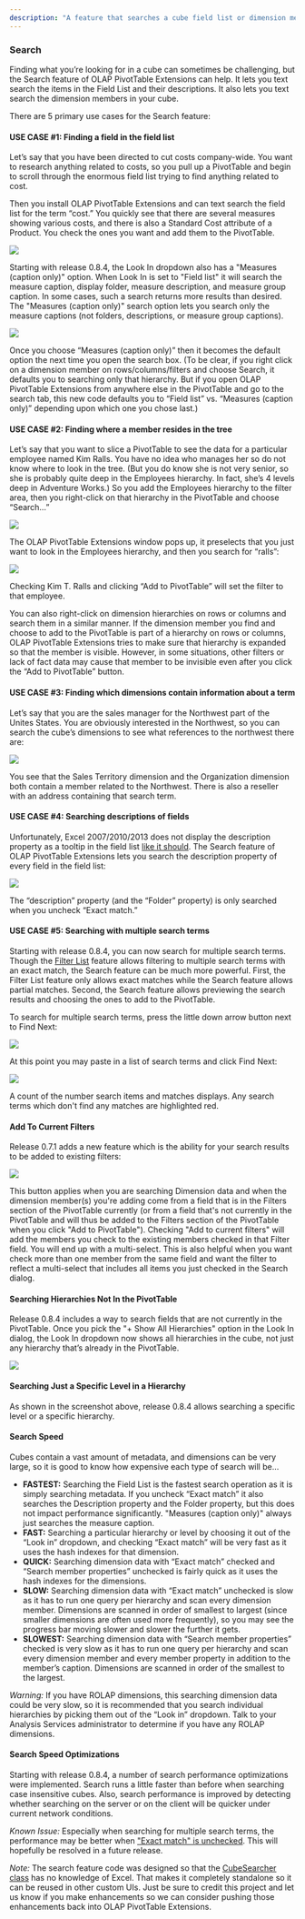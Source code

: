 ```yaml
---
description: "A feature that searches a cube field list or dimension members by name or description."
---
```

### Search

Finding what you’re looking for in a cube can sometimes be challenging, but the Search feature of OLAP PivotTable Extensions can help. It lets you text search the items in the Field List and their descriptions. It also lets you text search the dimension members in your cube.

There are 5 primary use cases for the Search feature:

#### USE CASE #1: Finding a field in the field list

Let’s say that you have been directed to cut costs company-wide. You want to research anything related to costs, so you pull up a PivotTable and begin to scroll through the enormous field list trying to find anything related to cost.

Then you install OLAP PivotTable Extensions and can text search the field list for the term “cost.” You quickly see that there are several measures showing various costs, and there is also a Standard Cost attribute of a Product. You check the ones you want and add them to the PivotTable.

![](Search_SearchTab.png)

Starting with release 0.8.4, the Look In dropdown also has a "Measures (caption only)" option. When Look In is set to "Field list" it will search the measure caption, display folder, measure description, and measure group caption. In some cases, such a search returns more results than desired. The "Measures (caption only)" search option lets you search only the measure captions (not folders, descriptions, or measure group captions).

![](Search_SearchLookIn.png)

Once you choose “Measures (caption only)” then it becomes the default option the next time you open the search box. (To be clear, if you right click on a dimension member on rows/columns/filters and choose Search, it defaults you to searching only that hierarchy. But if you open OLAP PivotTable Extensions from anywhere else in the PivotTable and go to the search tab, this new code defaults you to “Field list” vs. “Measures (caption only)” depending upon which one you chose last.)

#### USE CASE #2: Finding where a member resides in the tree

Let’s say that you want to slice a PivotTable to see the data for a particular employee named Kim Ralls. You have no idea who manages her so do not know where to look in the tree. (But you do know she is not very senior, so she is probably quite deep in the Employees hierarchy. In fact, she’s 4 levels deep in Adventure Works.) So you add the Employees hierarchy to the filter area, then you right-click on that hierarchy in the PivotTable and choose “Search…”

![](Search_SearchEmployeeFilterMenu.png)

The OLAP PivotTable Extensions window pops up, it preselects that you just want to look in the Employees hierarchy, and then you search for “ralls”:

![](Search_SearchEmployeeKimRalls.png)

Checking Kim T. Ralls and clicking “Add to PivotTable” will set the filter to that employee.

You can also right-click on dimension hierarchies on rows or columns and search them in a similar manner. If the dimension member you find and choose to add to the PivotTable is part of a hierarchy on rows or columns, OLAP PivotTable Extensions tries to make sure that hierarchy is expanded so that the member is visible. However, in some situations, other filters or lack of fact data may cause that member to be invisible even after you click the “Add to PivotTable” button.


#### USE CASE #3: Finding which dimensions contain information about a term

Let’s say that you are the sales manager for the Northwest part of the Unites States. You are obviously interested in the Northwest, so you can search the cube’s dimensions to see what references to the northwest there are:

![](Search_NorthwestSearch.png)

You see that the Sales Territory dimension and the Organization dimension both contain a member related to the Northwest. There is also a reseller with an address containing that search term.


#### USE CASE #4: Searching descriptions of fields

Unfortunately, Excel 2007/2010/2013 does not display the description property as a tooltip in the field list [like it should](http://www.artisconsulting.com/blogs/greggalloway/2009/9/22/self-documenting-cubes-in-excel-pivottables). The Search feature of OLAP PivotTable Extensions lets you search the description property of every field in the field list:

![](Search_SearchDescriptions.png)

The “description” property (and the “Folder” property) is only searched when you uncheck “Exact match.”


#### USE CASE #5: Searching with multiple search terms

Starting with release 0.8.4, you can now search for multiple search terms. Though the [Filter List](Filter-List.md) feature allows filtering to multiple search terms with an exact match, the Search feature can be much more powerful. First, the Filter List feature only allows exact matches while the Search feature allows partial matches. Second, the Search feature allows previewing the search results and choosing the ones to add to the PivotTable.

To search for multiple search terms, press the little down arrow button next to Find Next:

![](Search_MultiSearchButton.png)

At this point you may paste in a list of search terms and click Find Next:

![](Search_MultiSearchTermsResults.png)

A count of the number search items and matches displays. Any search terms which don't find any matches are highlighted red.

#### Add To Current Filters

Release 0.7.1 adds a new feature which is the ability for your search results to be added to existing filters:

![](Search_SearchAddToCurrentFilters.png)

This button applies when you are searching Dimension data and when the dimension member(s) you're adding come from a field that is in the Filters section of the PivotTable currently (or from a field that's not currently in the PivotTable and will thus be added to the Filters section of the PivotTable when you click "Add to PivotTable"). Checking "Add to current filters" will add the members you check to the existing members checked in that Filter field. You will end up with a multi-select. This is also helpful when you want check more than one member from the same field and want the filter to reflect a multi-select that includes all items you just checked in the Search dialog.


#### Searching Hierarchies Not In the PivotTable

Release 0.8.4 includes a way to search fields that are not currently in the PivotTable. Once you pick the "+ Show All Hierarchies" option in the Look In dialog, the Look In dropdown now shows all hierarchies in the cube, not just any hierarchy that’s already in the PivotTable.

![](Search_SearchLookIn.png)


#### Searching Just a Specific Level in a Hierarchy

As shown in the screenshot above, release 0.8.4 allows searching a specific level or a specific hierarchy. 


#### Search Speed

Cubes contain a vast amount of metadata, and dimensions can be very large, so it is good to know how expensive each type of search will be...

* **FASTEST:** Searching the Field List is the fastest search operation as it is simply searching metadata. If  you uncheck “Exact match” it also searches the Description property and the Folder property, but this does not impact performance significantly. "Measures (caption only)" always just searches the measure caption.
* **FAST:** Searching a particular hierarchy or level by choosing it out of the “Look in” dropdown, and checking “Exact match” will be very fast as it uses the hash indexes for that dimension.
* **QUICK:** Searching dimension data with “Exact match” checked and “Search member properties” unchecked is fairly quick as it uses the hash indexes for the dimensions.
* **SLOW:** Searching dimension data with “Exact match” unchecked is slow as it has to run one query per hierarchy and scan every dimension member. Dimensions are scanned in order of smallest to largest (since smaller dimensions are often used more frequently), so you may see the progress bar moving slower and slower the further it gets.
* **SLOWEST:** Searching dimension data with “Search member properties” checked is very slow as it has to run one query per hierarchy and scan every dimension member and every member property in addition to the member’s caption. Dimensions are scanned in order of the smallest to the largest.


_Warning:_ If you have ROLAP dimensions, this searching dimension data could be very slow, so it is recommended that you search individual hierarchies by picking them out of the “Look in” dropdown. Talk to your Analysis Services administrator to determine if you have any ROLAP dimensions.


#### Search Speed Optimizations

Starting with release 0.8.4, a number of search performance optimizations were implemented. Search runs a little faster than before when searching case insensitive cubes. Also, search performance is improved by detecting whether searching on the server or on the client will be quicker under current network conditions. 

_Known Issue:_ Especially when searching for multiple search terms, the performance may be better when ["Exact match" is unchecked](https://olappivottableextend.codeplex.com/workitem/25642). This will hopefully be resolved in a future release.



_Note:_ The search feature code was designed so that the [CubeSearcher class](https://github.com/OlapPivotTableExtensions/OlapPivotTableExtensions/blob/master/OlapPivotTableExtensions/CubeSearcher.cs) has no knowledge of Excel. That makes it completely standalone so it can be reused in other custom UIs. Just be sure to credit this project and let us know if you make enhancements so we can consider pushing those enhancements back into OLAP PivotTable Extensions.

